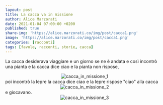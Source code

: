 ```yaml
---
layout: post
title: La cacca va in missione
author: Alice Marzorati
date: 2021-01-04 07:00:00 +0200
published: true
share-img: 'https://alice.marzorati.co/img/post/cacca1.png'
image: 'https://alice.marzorati.co/img/post/cacca1.png'
categories: [racconti]
tags: [favole, racconti, storie, cacca]
---
```

La cacca desiderava viaggiare e un giorno se ne è andata e così incontrò una pianta e la cacca dice ciao e la pianta non rispose,
<center>
<img src="https://alice.marzorati.co/img/post/cacca1.png" alt="cacca_in_missione_1">
</center>
poi incontrò la lepre la cacca dice ciao e la lepre rispose "ciao" alla cacca
<center>
<img src="https://alice.marzorati.co/img/post/cacca2.png" alt="cacca_in_missione_2">
</center> e giocavano.   
<center>
<img src="https://alice.marzorati.co/img/post/cacca3.png" alt="cacca_in_missione_3">
</center>